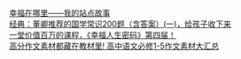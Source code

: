   
[幸福在哪里——我的站点故事](http://www.dianyue.me/archives/795/6snvksylxftiu4be/)  
[经典：董卿推荐的国学常识200题（含答案）(一)，给孩子收下来](http://www.dianyue.me/archives/087/xg8ehjb6po1l63er/)  
[一堂价值百万的课程，《幸福人生密码》第四届！](http://www.dianyue.me/archives/841/69jb0vwlmxpd6oen/)  
[高分作文素材都藏在教材里! 高中语文必修1-5作文素材大汇总](http://www.dianyue.me/archives/108/p41vcb2gegsyc85i/)